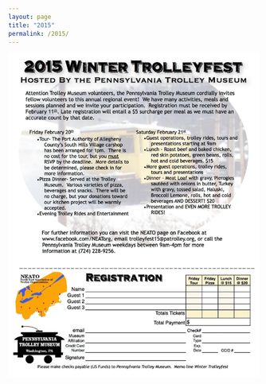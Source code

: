 ```yaml
---
layout: page
title: "2015"
permalink: /2015/
---
```



![Winterfest 2015](/assets/images/past/2015.jpg)




